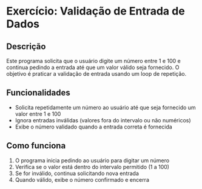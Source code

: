 # Exercício: Validação de Entrada de Dados

## Descrição
Este programa solicita que o usuário digite um número entre 1 e 100 e continua pedindo a entrada até que um valor válido seja fornecido. O objetivo é praticar a validação de entrada usando um loop de repetição.

## Funcionalidades
- Solicita repetidamente um número ao usuário até que seja fornecido um valor entre 1 e 100
- Ignora entradas inválidas (valores fora do intervalo ou não numéricos)
- Exibe o número validado quando a entrada correta é fornecida

## Como funciona
1. O programa inicia pedindo ao usuário para digitar um número
2. Verifica se o valor está dentro do intervalo permitido (1 a 100)
3. Se for inválido, continua solicitando nova entrada
4. Quando válido, exibe o número confirmado e encerra
